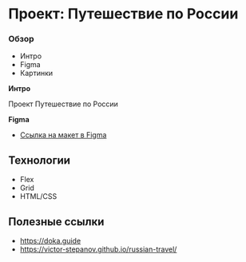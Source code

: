 # Проект: Путешествие по России

### Обзор

- Интро
- Figma
- Картинки

**Интро**

Проект Путешествие по России

**Figma**

- [Ссылка на макет в Figma](https://www.figma.com/file/5S2WSbEFL6awjVWJ0NWL8Q/Sprint-3_-Russia-_-desktop-mobile?node-id=28503%3A0)

## Технологии

- Flex
- Grid
- HTML/CSS

## Полезные ссылки

- https://doka.guide
- https://victor-stepanov.github.io/russian-travel/
